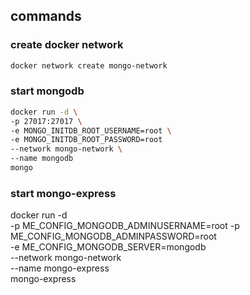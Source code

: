## commands

### create docker network
```bash
docker network create mongo-network
```

### start mongodb
```bash
docker run -d \
-p 27017:27017 \
-e MONGO_INITDB_ROOT_USERNAME=root \
-e MONGO_INITDB_ROOT_PASSWORD=root
--network mongo-network \
--name mongodb
mongo
```

### start mongo-express
docker run -d \
-p ME_CONFIG_MONGODB_ADMINUSERNAME=root
-p ME_CONFIG_MONGODB_ADMINPASSWORD=root \
-e ME_CONFIG_MONGODB_SERVER=mongodb \
--network mongo-network \
--name mongo-express \
mongo-express
```